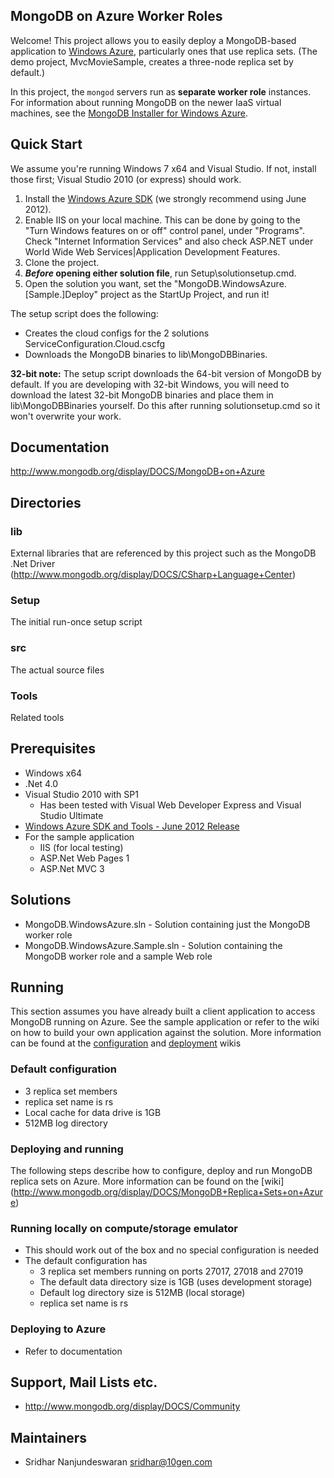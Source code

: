 ## MongoDB on Azure Worker Roles

Welcome! This project allows you to easily deploy a MongoDB-based application to [Windows Azure](http://www.windowsazure.com/), particularly ones that use replica sets. (The demo project, MvcMovieSample, creates a three-node replica set by default.)

In this project, the <code>mongod</code> servers run as **separate worker role** instances. For information about running MongoDB on the newer IaaS virtual machines, see the [MongoDB Installer for Windows Azure](http://www.mongodb.org/display/DOCS/MongoDB+Installer+for+Windows+Azure).

## Quick Start

We assume you're running Windows 7 x64 and Visual Studio. If not, install those first; Visual Studio 2010 (or express) should work.

1. Install the [Windows Azure SDK](https://www.windowsazure.com/en-us/develop/net/) (we strongly recommend using June 2012).
2. Enable IIS on your local machine. This can be done by going to the "Turn Windows features on or off" control panel, under "Programs". Check "Internet Information Services" and also check ASP.NET under World Wide Web Services|Application Development Features.
3. Clone the project.
4. ***Before* opening either solution file**, run Setup\solutionsetup.cmd.
4. Open the solution you want, set the "MongoDB.WindowsAzure.[Sample.]Deploy" project as the StartUp Project, and run it!

The setup script does the following:
  * Creates the cloud configs for the 2 solutions ServiceConfiguration.Cloud.cscfg
  * Downloads the MongoDB binaries to lib\MongoDBBinaries.

**32-bit note:** The setup script downloads the 64-bit version of MongoDB by default. If you are developing with 32-bit Windows, you will need to download the latest 32-bit MongoDB binaries and place them in lib\MongoDBBinaries yourself. Do this after running solutionsetup.cmd so it won't overwrite your work.

## Documentation
http://www.mongodb.org/display/DOCS/MongoDB+on+Azure

## Directories
### lib
External libraries that are referenced by this project such as the MongoDB .Net Driver (http://www.mongodb.org/display/DOCS/CSharp+Language+Center)
### Setup
The initial run-once setup script
### src
The actual source files
### Tools
Related tools

## Prerequisites
  * Windows x64
  * .Net 4.0
  * Visual Studio 2010 with SP1
    * Has been tested with Visual Web Developer Express and Visual Studio Ultimate
  * [Windows Azure SDK and Tools - June 2012 Release](https://www.windowsazure.com/en-us/develop/net/)
  * For the sample application
    * IIS (for local testing)
    * ASP.Net Web Pages 1
    * ASP.Net MVC 3

## Solutions
  * MongoDB.WindowsAzure.sln - Solution containing just the MongoDB worker role
  * MongoDB.WindowsAzure.Sample.sln - Solution containing the MongoDB worker role and a sample Web role

## Running

This section assumes you have already built a client application to access MongoDB running on Azure. See 
the sample application or refer to the wiki on how to build your own application against the solution.
More information can be found at the [configuration](http://www.mongodb.org/display/DOCS/Azure+Configuration)
and [deployment](http://www.mongodb.org/display/DOCS/Azure+Deployment) wikis

### Default configuration
  * 3 replica set members
  * replica set name is rs
  * Local cache for data drive is 1GB
  * 512MB log directory

### Deploying and running

The following steps describe how to configure, deploy and run MongoDB replica sets on Azure. More information can be found on the [wiki] 
(http://www.mongodb.org/display/DOCS/MongoDB+Replica+Sets+on+Azure)

### Running locally on compute/storage emulator
  * This should work out of the box and no special configuration is needed
  * The default configuration has
    * 3 replica set members running on ports 27017, 27018 and 27019
    * The default data directory size is 1GB (uses development storage)
    * Default log directory size is 512MB (local storage)
    * replica set name is rs

### Deploying to Azure
  * Refer to documentation 

## Support, Mail Lists etc.
* http://www.mongodb.org/display/DOCS/Community

## Maintainers
* Sridhar Nanjundeswaran    sridhar@10gen.com
